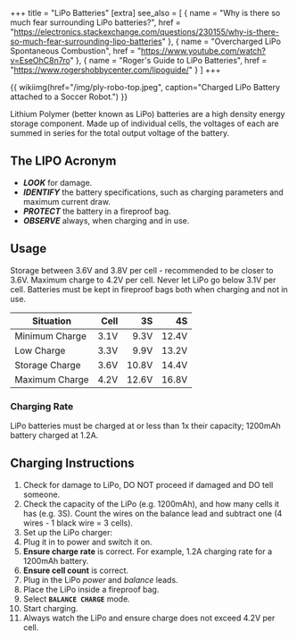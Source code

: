 +++
title = "LiPo Batteries"
[extra]
see_also = [
  { name = "Why is there so much fear surrounding LiPo batteries?", href = "https://electronics.stackexchange.com/questions/230155/why-is-there-so-much-fear-surrounding-lipo-batteries" },
  { name = "Overcharged LiPo Spontaneous Combustion", href = "https://www.youtube.com/watch?v=EseOhC8n7ro" },
  { name = "Roger's Guide to LiPo Batteries", href = "https://www.rogershobbycenter.com/lipoguide/" }
]
+++

{{ wikiimg(href="/img/ply-robo-top.jpeg", caption="Charged LiPo Battery attached to a Soccer Robot.") }}

Lithium Polymer (better known as LiPo) batteries are a high density energy storage component. Made up of individual cells, the voltages of each are summed in series for the total output voltage of the battery.

## The LIPO Acronym

* ***LOOK*** for damage.
* ***IDENTIFY*** the battery specifications, such as charging parameters and maximum current draw.
* ***PROTECT*** the battery in a fireproof bag.
* ***OBSERVE*** always, when charging and in use.

## Usage

Storage between 3.6V and 3.8V per cell - recommended to be closer to 3.6V. Maximum charge to 4.2V per cell. Never let LiPo go below 3.1V per cell. Batteries must be kept in fireproof bags both when charging and not in use.

| Situation      | Cell | 3S    | 4S    |
|----------------|-----:|------:|------:|
| Minimum Charge | 3.1V |  9.3V | 12.4V |
| Low Charge     | 3.3V |  9.9V | 13.2V |
| Storage Charge | 3.6V | 10.8V | 14.4V |
| Maximum Charge | 4.2V | 12.6V | 16.8V |

### Charging Rate

LiPo batteries must be charged at or less than 1x their capacity; 1200mAh battery charged at 1.2A.

## Charging Instructions

1. Check for damage to LiPo, DO NOT proceed if damaged and DO tell someone.
2. Check the capacity of the LiPo (e.g. 1200mAh), and how many cells it has (e.g. 3S). Count the wires on the balance lead and subtract one (4 wires - 1 black wire = 3 cells).
3. Set up the LiPo charger:
  1. Plug it in to power and switch it on.
  1. **Ensure charge rate** is correct. For example, 1.2A charging rate for a 1200mAh battery.
  2. **Ensure cell count** is correct.
3. Plug in the LiPo *power* and *balance* leads.
4. Place the LiPo inside a fireproof bag.
5. Select **`BALANCE CHARGE`** mode.
6. Start charging.
7. Always watch the LiPo and ensure charge does not exceed 4.2V per cell.
